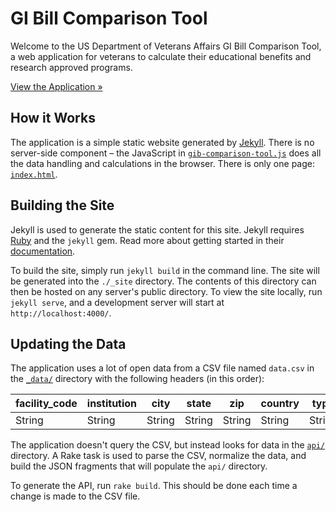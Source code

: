 # GI Bill Comparison Tool

Welcome to the US Department of Veterans Affairs GI Bill Comparison Tool, a web application for veterans to calculate their educational benefits and research approved programs.

[View the Application &raquo;](http://department-of-veterans-affairs.github.io/gi-bill-comparison-tool/)

## How it Works

The application is a simple static website generated by [Jekyll](http://jekyllrb.com). There is no server-side component – the JavaScript in [`gib-comparison-tool.js`](/js/gib-comparison-tool.js) does all the data handling and calculations in the browser. There is only one page: [`index.html`](index.html).

## Building the Site

Jekyll is used to generate the static content for this site. Jekyll requires [Ruby](https://www.ruby-lang.org/) and the `jekyll` gem. Read more about getting started in their [documentation](http://jekyllrb.com/docs/installation/).

To build the site, simply run `jekyll build` in the command line. The site will be generated into the `./_site` directory. The contents of this directory can then be hosted on any server's public directory. To view the site locally, run `jekyll serve`, and a development server will start at `http://localhost:4000/`.

## Updating the Data

The application uses a lot of open data from a CSV file named `data.csv` in the [`_data/`](/_data) directory with the following headers (in this order):

| facility_code | institution | city   | state  | zip    | country | type   | cross   | ope    | bah     | poe     | yr      | gibill  | student_veteran | student_veteran_link | vetsuccess_name | vetsuccess_email | eight_keys | correspondence | flight  | grad_rate | grad_rate_rank | default_rate | avg_stu_loan_debt | avg_stu_loan_debt_rank | indicator_group | salary  | calendar | tuition_in_state | tuition_out_of_state |
| ------------- | ----------- | ------ | ------ | ------ | ------- | ------ | ------- | ------ | ------- | ------- | ------- | ------- | --------------- | -------------------- | --------------- | ---------------- | ---------- | -------------- | ------- | --------- | -------------- | ------------ | ----------------- | ---------------------- | --------------- | ------- | -------- | ---------------- | -------------------- |
| String        | String      | String | String | String | String  | String | Integer | String | Integer | Boolean | Boolean | Integer | Boolean         | String               | String          | String           | Boolean    | Boolean        | Boolean | Float     | Integer        | Float        | Integer           | Integer                | Integer         | Integer | String   | Integer          | Integer              |

The application doesn't query the CSV, but instead looks for data in the [`api/`](/api) directory. A Rake task is used to parse the CSV, normalize the data, and build the JSON fragments that will populate the `api/` directory.

To generate the API, run `rake build`. This should be done each time a change is made to the CSV file.
